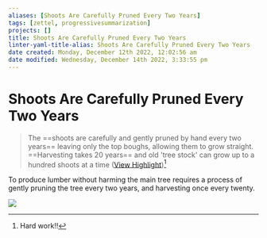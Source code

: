 ```yaml
---
aliases: [Shoots Are Carefully Pruned Every Two Years]
tags: [zettel, progressivesummarization]
projects: []
title: Shoots Are Carefully Pruned Every Two Years
linter-yaml-title-alias: Shoots Are Carefully Pruned Every Two Years
date created: Monday, December 12th 2022, 12:02:56 am
date modified: Wednesday, December 14th 2022, 3:33:55 pm
---
```


# Shoots Are Carefully Pruned Every Two Years

> The ==shoots are carefully and gently pruned by hand every two years== leaving only the top boughs, allowing them to grow straight. ==Harvesting takes 20 years== and old 'tree stock' can grow up to a hundred shoots at a time ([View Highlight](https://read.readwise.io/read/01gkm5n9a625vhyfqca6xaak1t))[^1]

To produce lumber without harming the main tree requires a process of gently pruning the tree every two years, and harvesting once every twenty.

![](https://cdn.shopify.com/s/files/1/0142/3405/8816/files/poza1_4.jpg?v=1652662357)

[^1]: Hard work!!